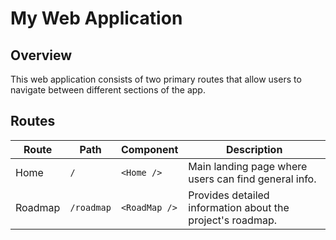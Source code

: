 # My Web Application

## Overview

This web application consists of two primary routes that allow users to navigate between different sections of the app.

## Routes

| Route        | Path           | Component    | Description                                           |
|--------------|----------------|--------------|------------------------------------------------------|
| Home         | `/`            | `<Home />`   | Main landing page where users can find general info. |
| Roadmap      | `/roadmap`     | `<RoadMap />`| Provides detailed information about the project's roadmap. |

